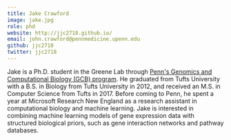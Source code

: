 ```yaml
---
title: Jake Crawford
image: jake.jpg
role: phd
website: http://jjc2718.github.io/
email: john.crawford@pennmedicine.upenn.edu
github: jjc2718
twitter: jjc2718
---
```


Jake is a Ph.D. student in the Greene Lab through [Penn's Genomics and Computational Biology (GCB) program](https://www.med.upenn.edu/gcb/).
He graduated from Tufts University with a B.S. in Biology from Tufts University in 2012, and received an M.S. in Computer Science from Tufts in 2017.
Before coming to Penn, he spent a year at Microsoft Research New England as a research assistant in computational biology and machine learning.
Jake is interested in combining machine learning models of gene expression data with structured biological priors, such as gene interaction networks and pathway databases.
